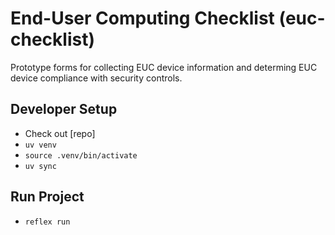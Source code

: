 # End-User Computing Checklist (euc-checklist)

Prototype forms for collecting EUC device information and determing EUC device compliance with security controls.

## Developer Setup

* Check out [repo]
* `uv venv`
* `source .venv/bin/activate`
* `uv sync`

## Run Project

* `reflex run`
